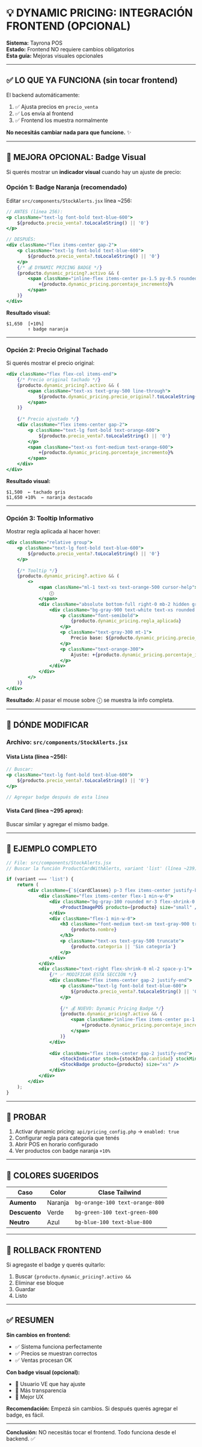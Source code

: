# 💡 DYNAMIC PRICING: INTEGRACIÓN FRONTEND (OPCIONAL)

**Sistema:** Tayrona POS  
**Estado:** Frontend NO requiere cambios obligatorios  
**Esta guía:** Mejoras visuales opcionales

---

## ✅ LO QUE YA FUNCIONA (sin tocar frontend)

El backend automáticamente:
1. ✅ Ajusta precios en `precio_venta`
2. ✅ Los envía al frontend
3. ✅ Frontend los muestra normalmente

**No necesitás cambiar nada para que funcione.** ✨

---

## 🎨 MEJORA OPCIONAL: Badge Visual

Si querés mostrar un **indicador visual** cuando hay un ajuste de precio:

### Opción 1: Badge Naranja (recomendado)

Editar `src/components/StockAlerts.jsx` línea ~256:

```jsx
// ANTES (línea 256):
<p className="text-lg font-bold text-blue-600">
    ${producto.precio_venta?.toLocaleString() || '0'}
</p>

// DESPUÉS:
<div className="flex items-center gap-2">
    <p className="text-lg font-bold text-blue-600">
        ${producto.precio_venta?.toLocaleString() || '0'}
    </p>
    {/* 💰 DYNAMIC PRICING BADGE */}
    {producto.dynamic_pricing?.activo && (
        <span className="inline-flex items-center px-1.5 py-0.5 rounded text-xs font-medium bg-orange-100 text-orange-800">
            +{producto.dynamic_pricing.porcentaje_incremento}%
        </span>
    )}
</div>
```

**Resultado visual:**

```
$1,650  [+10%]
        ↑ badge naranja
```

---

### Opción 2: Precio Original Tachado

Si querés mostrar el precio original:

```jsx
<div className="flex flex-col items-end">
    {/* Precio original tachado */}
    {producto.dynamic_pricing?.activo && (
        <span className="text-xs text-gray-500 line-through">
            ${producto.dynamic_pricing.precio_original?.toLocaleString()}
        </span>
    )}
    
    {/* Precio ajustado */}
    <div className="flex items-center gap-2">
        <p className="text-lg font-bold text-orange-600">
            ${producto.precio_venta?.toLocaleString() || '0'}
        </p>
        <span className="text-xs font-medium text-orange-600">
            +{producto.dynamic_pricing.porcentaje_incremento}%
        </span>
    </div>
</div>
```

**Resultado visual:**

```
$1,500  ← tachado gris
$1,650 +10%  ← naranja destacado
```

---

### Opción 3: Tooltip Informativo

Mostrar regla aplicada al hacer hover:

```jsx
<div className="relative group">
    <p className="text-lg font-bold text-blue-600">
        ${producto.precio_venta?.toLocaleString() || '0'}
    </p>
    
    {/* Tooltip */}
    {producto.dynamic_pricing?.activo && (
        <>
            <span className="ml-1 text-xs text-orange-500 cursor-help">
                ⓘ
            </span>
            <div className="absolute bottom-full right-0 mb-2 hidden group-hover:block z-10 w-48">
                <div className="bg-gray-900 text-white text-xs rounded py-2 px-3 shadow-lg">
                    <p className="font-semibold">
                        {producto.dynamic_pricing.regla_aplicada}
                    </p>
                    <p className="text-gray-300 mt-1">
                        Precio base: ${producto.dynamic_pricing.precio_original}
                    </p>
                    <p className="text-orange-300">
                        Ajuste: +{producto.dynamic_pricing.porcentaje_incremento}%
                    </p>
                </div>
            </div>
        </>
    )}
</div>
```

**Resultado:** Al pasar el mouse sobre ⓘ se muestra la info completa.

---

## 📍 DÓNDE MODIFICAR

### Archivo: `src/components/StockAlerts.jsx`

#### Vista Lista (línea ~256):

```jsx
// Buscar:
<p className="text-lg font-bold text-blue-600">
    ${producto.precio_venta?.toLocaleString() || '0'}
</p>

// Agregar badge después de esta línea
```

#### Vista Card (línea ~295 aprox):

Buscar similar y agregar el mismo badge.

---

## 🎯 EJEMPLO COMPLETO

```jsx
// File: src/components/StockAlerts.jsx
// Buscar la función ProductCardWithAlerts, variant 'list' (línea ~239)

if (variant === 'list') {
    return (
        <div className={`${cardClasses} p-3 flex items-center justify-between`} onClick={handleClick}>
            <div className="flex items-center flex-1 min-w-0">
                <div className="bg-gray-100 rounded mr-3 flex-shrink-0 w-12 h-12 overflow-hidden">
                    <ProductImagePOS producto={producto} size="small" />
                </div>
                <div className="flex-1 min-w-0">
                    <h3 className="font-medium text-sm text-gray-900 truncate">
                        {producto.nombre}
                    </h3>
                    <p className="text-xs text-gray-500 truncate">
                        {producto.categoria || 'Sin categoría'}
                    </p>
                </div>
            </div>
            <div className="text-right flex-shrink-0 ml-2 space-y-1">
                {/* ✅ MODIFICAR ESTA SECCIÓN */}
                <div className="flex items-center gap-2 justify-end">
                    <p className="text-lg font-bold text-blue-600">
                        ${producto.precio_venta?.toLocaleString() || '0'}
                    </p>
                    
                    {/* 💰 NUEVO: Dynamic Pricing Badge */}
                    {producto.dynamic_pricing?.activo && (
                        <span className="inline-flex items-center px-1.5 py-0.5 rounded text-xs font-medium bg-orange-100 text-orange-800">
                            +{producto.dynamic_pricing.porcentaje_incremento}%
                        </span>
                    )}
                </div>
                
                <div className="flex items-center gap-2 justify-end">
                    <StockIndicator stock={stockInfo.cantidad} stockMinimo={stockInfo.stock_minimo} size="sm" />
                    <StockBadge producto={producto} size="xs" />
                </div>
            </div>
        </div>
    );
}
```

---

## 🧪 PROBAR

1. Activar dynamic pricing: `api/pricing_config.php` → `enabled: true`
2. Configurar regla para categoría que tenés
3. Abrir POS en horario configurado
4. Ver productos con badge naranja `+10%`

---

## 🎨 COLORES SUGERIDOS

| Caso | Color | Clase Tailwind |
|------|-------|----------------|
| **Aumento** | Naranja | `bg-orange-100 text-orange-800` |
| **Descuento** | Verde | `bg-green-100 text-green-800` |
| **Neutro** | Azul | `bg-blue-100 text-blue-800` |

---

## 🔄 ROLLBACK FRONTEND

Si agregaste el badge y querés quitarlo:

1. Buscar `{producto.dynamic_pricing?.activo &&`
2. Eliminar ese bloque
3. Guardar
4. Listo

---

## ✅ RESUMEN

**Sin cambios en frontend:**
- ✅ Sistema funciona perfectamente
- ✅ Precios se muestran correctos
- ✅ Ventas procesan OK

**Con badge visual (opcional):**
- 🎨 Usuario VE que hay ajuste
- 🎨 Más transparencia
- 🎨 Mejor UX

**Recomendación:** Empezá sin cambios. Si después querés agregar el badge, es fácil.

---

**Conclusión:** NO necesitás tocar el frontend. Todo funciona desde el backend. ✅


